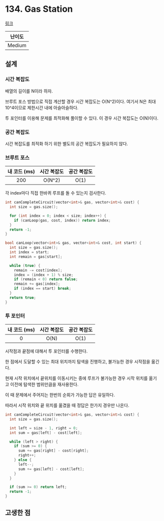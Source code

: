 # 134. Gas Station

[링크](https://leetcode.com/problems/gas-station/)

| 난이도 |
| :----: |
| Medium |

## 설계

### 시간 복잡도

배열의 길이를 N이라 하자.

브루트 포스 방법으로 직접 계산할 경우 시간 복잡도는 O(N^2)이다. 여기서 N은 최대 10^4이므로 제한시간 내에 아슬아슬하다.

투 포인터를 이용해 문제를 최적화해 풀이할 수 있다. 이 경우 시간 복잡도는 O(N)이다.

### 공간 복잡도

시간 복잡도를 최적화 하기 위한 별도의 공간 복잡도가 필요하지 않다.

### 브루트 포스

| 내 코드 (ms) | 시간 복잡도 | 공간 복잡도 |
| :----------: | :---------: | :---------: |
|     200      |   O(N^2)    |    O(1)     |

각 index마다 직접 한바퀴 루프를 돌 수 있는지 검사한다.

```cpp
int canCompleteCircuit(vector<int>& gas, vector<int>& cost) {
  int size = gas.size();

  for (int index = 0; index < size; index++) {
    if (canLoop(gas, cost, index)) return index;
  }
  return -1;
}

bool canLoop(vector<int>& gas, vector<int>& cost, int start) {
  int size = gas.size();
  int index = start;
  int remain = gas[start];

  while (true) {
    remain -= cost[index];
    index = (index + 1) % size;
    if (remain < 0) return false;
    remain += gas[index];
    if (index == start) break;
  }
  return true;
}
```

### 투 포인터

| 내 코드 (ms) | 시간 복잡도 | 공간 복잡도 |
| :----------: | :---------: | :---------: |
|      0       |    O(N)     |    O(1)     |

시작점과 끝점에 대해서 투 포인터를 수행한다.

한 점에서 도달할 수 있는 최대 위치까지 탐색을 진행하고, 불가능한 경우 시작점을 옮긴다.

현재 시작 위치에서 끝위치를 이동시키는 중에 루프가 불가능한 경우 시작 위치를 옮기고 이전에 탐색한 범위만큼을 재사용한다.

이 때 문제에서 주어지는 한번의 순회가 가능한 답은 유일하다.

따라서 시작 위치와 끝 위치를 옮겼을 때 정답은 한가지 경우만 나온다.

```cpp
int canCompleteCircuit(vector<int>& gas, vector<int>& cost) {
  int size = gas.size();

  int left = size - 1, right = 0;
  int sum = gas[left] - cost[left];

  while (left > right) {
    if (sum >= 0) {
      sum += gas[right] - cost[right];
      right++;
    } else {
      left--;
      sum += gas[left] - cost[left];
    }
  }

  if (sum >= 0) return left;
  return -1;
}
```

## 고생한 점
